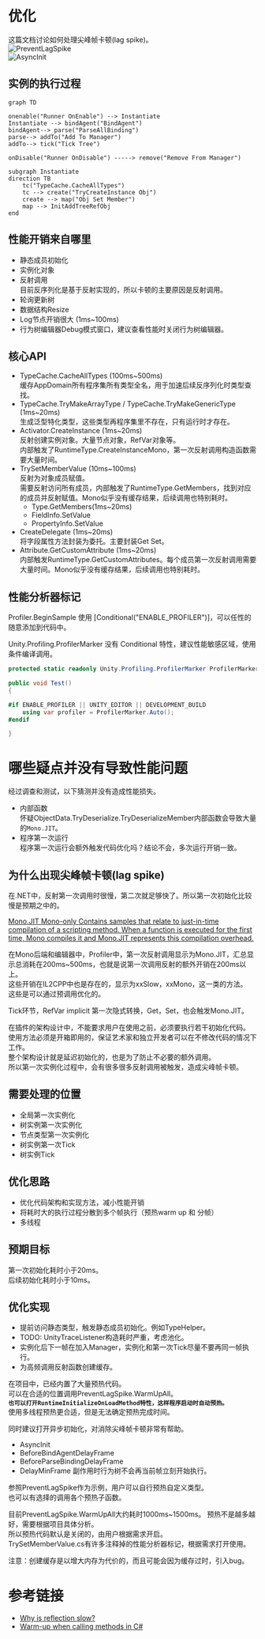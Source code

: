 # 优化
这篇文档讨论如何处理尖峰帧卡顿(lag spike)。  
![PreventLagSpike](./BehaviorTree_Document/PreventLagSpike.png)  
![AsyncInit](./BehaviorTree_Document/AsyncInit.png)

## 实例的执行过程

```mermaid
graph TD

onenable("Runner OnEnable") --> Instantiate
Instantiate --> bindAgent("BindAgent")
bindAgent--> parse("ParseAllBinding")
parse--> addTo("Add To Manager")
addTo--> tick("Tick Tree")

onDisable("Runner OnDisable") -----> remove("Remove From Manager")

subgraph Instantiate
direction TB
    tc("TypeCache.CacheAllTypes")
    tc --> create("TryCreateInstance Obj")
    create --> map("Obj Set Member")
    map --> InitAddTreeRefObj
end

```


## 性能开销来自哪里
- 静态成员初始化
- 实例化对象
- 反射调用  
  目前反序列化是基于反射实现的，所以卡顿的主要原因是反射调用。  
- 轮询更新树
- 数据结构Resize
- Log节点开销很大 (1ms~100ms)  
- 行为树编辑器Debug模式窗口，建议查看性能时关闭行为树编辑器。  

## 核心API
- TypeCache.CacheAllTypes (100ms~500ms)  
  缓存AppDomain所有程序集所有类型全名，用于加速后续反序列化时类型查找。  
- TypeCache.TryMakeArrayType / TypeCache.TryMakeGenericType (1ms~20ms)  
  生成泛型特化类型，这些类型再程序集里不存在，只有运行时才存在。  
- Activator.CreateInstance (1ms~20ms)  
  反射创建实例对象。大量节点对象，RefVar对象等。  
  内部触发了RuntimeType.CreateInstanceMono，第一次反射调用构造函数需要大量时间。  
- TrySetMemberValue (10ms~100ms)  
  反射为对象成员赋值。  
  需要反射访问所有成员，内部触发了RuntimeType.GetMembers，找到对应的成员并反射赋值。Mono似乎没有缓存结果，后续调用也特别耗时。  
  - Type.GetMembers(1ms~20ms)  
  - FieldInfo.SetValue  
  - PropertyInfo.SetValue
- CreateDelegate (1ms~20ms)  
  将字段属性方法封装为委托。主要封装Get Set。  
- Attribute.GetCustomAttribute (1ms~20ms)  
  内部触发RuntimeType.GetCustomAttributes。每个成员第一次反射调用需要大量时间。Mono似乎没有缓存结果，后续调用也特别耗时。  


## 性能分析器标记
Profiler.BeginSample 使用 [Conditional("ENABLE_PROFILER")]，可以任性的随意添加到代码中。    

Unity.Profiling.ProfilerMarker 没有 Conditional 特性，建议性能敏感区域，使用条件编译调用。  

```cs
protected static readonly Unity.Profiling.ProfilerMarker ProfilerMarker = new("MyMarker");

public void Test()
{

#if ENABLE_PROFILER || UNITY_EDITOR || DEVELOPMENT_BUILD
    using var profiler = ProfilerMarker.Auto();
#endif

}
```

# 哪些疑点并没有导致性能问题
经过调查和测试，以下猜测并没有造成性能损失。  
- 内部函数  
  怀疑ObjectData.TryDeserialize.TryDeserializeMember内部函数会导致大量的`Mono.JIT`。  
- 程序第一次运行  
  程序第一次运行会额外触发代码优化吗？结论不会，多次运行开销一致。  

## 为什么出现尖峰帧卡顿(lag spike)
在.NET中，反射第一次调用时很慢，第二次就足够快了。所以第一次初始化比较慢是预期之中的。

[Mono.JIT
Mono-only	Contains samples that relate to just-in-time compilation of a scripting method. When a function is executed for the first time, Mono compiles it and Mono.JIT represents this compilation overhead.](https://docs.unity3d.com/Manual/profiler-markers.html)

在Mono后端和编辑器中，Profiler中，第一次反射调用显示为Mono.JIT，汇总显示总消耗在200ms~500ms，也就是说第一次调用反射的额外开销在200ms以上。  
这些开销在IL2CPP中也是存在的，显示为xxSlow，xxMono，这一类的方法。  
这些是可以通过预调用优化的。  

Tick环节，RefVar implicit 第一次隐式转换，Get，Set，也会触发Mono.JIT。  

在插件的架构设计中，不能要求用户在使用之前，必须要执行若干初始化代码。  
使用方法必须是开箱即用的，保证艺术家和独立开发者可以在不修改代码的情况下工作。  
整个架构设计就是延迟初始化的，也是为了防止不必要的额外调用。  
所以第一次实例化过程中，会有很多很多反射调用被触发，造成尖峰帧卡顿。  

## 需要处理的位置

- 全局第一次实例化
- 树实例第一次实例化
- 节点类型第一次实例化
- 树实例第一次Tick
- 树实例Tick

## 优化思路
- 优化代码架构和实现方法，减小性能开销  
- 将耗时大的执行过程分散到多个帧执行（预热warm up 和 分帧）  
- 多线程  

## 预期目标
第一次初始化耗时小于20ms。  
后续初始化耗时小于10ms。  

## 优化实现
- 提前访问静态类型，触发静态成员初始化。例如TypeHelper。 
- TODO: UnityTraceListener构造耗时严重，考虑池化。  
- 实例化后下一帧在加入Manager，实例化和第一次Tick尽量不要再同一帧执行。  
- 为高频调用反射函数创建缓存。  

在项目中，已经内置了大量预热代码。  
可以在合适的位置调用PreventLagSpike.WarmUpAll。   
**`也可以打开RuntimeInitializeOnLoadMethod特性，这样程序启动时自动预热。`**  
使用多线程预热更合适，但是无法确定预热完成时间。  

同时建议打开异步初始化，对消除尖峰帧卡顿非常有帮助。
- AsyncInit
- BeforeBindAgentDelayFrame
- BeforeParseBindingDelayFrame
- DelayMinFrame
副作用时行为树不会再当前帧立刻开始执行。  


参照PreventLagSpike作为示例，用户可以自行预热自定义类型。  
也可以有选择的调用各个预热子函数。  

目前PreventLagSpike.WarmUpAll大约耗时1000ms~1500ms。
预热不是越多越好，需要根据项目具体分析。  
所以预热代码默认是关闭的，由用户根据需求开启。  
TrySetMemberValue.cs有许多注释掉的性能分析器标记，根据需求打开使用。  

注意：创建缓存是以增大内存为代价的，而且可能会因为缓存过时，引入bug。  


# 参考链接
- [Why is reflection slow?](https://mattwarren.org/2016/12/14/Why-is-Reflection-slow/)
- [Warm-up when calling methods in C#](https://stackoverflow.com/questions/4446203/warm-up-when-calling-methods-in-c-sharp)


